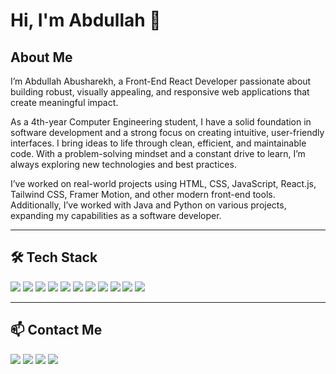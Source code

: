 # Hi, I'm Abdullah 👋

## About Me
I’m Abdullah Abusharekh, a Front-End React Developer passionate about building robust, visually appealing, and responsive web applications that create meaningful impact.

As a 4th-year Computer Engineering student, I have a solid foundation in software development and a strong focus on creating intuitive, user-friendly interfaces. I bring ideas to life through clean, efficient, and maintainable code. With a problem-solving mindset and a constant drive to learn, I’m always exploring new technologies and best practices.

I’ve worked on real-world projects using HTML, CSS, JavaScript, React.js, Tailwind CSS, Framer Motion, and other modern front-end tools. Additionally, I’ve worked with Java and Python on various projects, expanding my capabilities as a software developer.

---

## 🛠 Tech Stack
<p>
  <img src="https://img.shields.io/badge/HTML5-E34F26?style=for-the-badge&logo=html5&logoColor=white" />
  <img src="https://img.shields.io/badge/CSS3-1572B6?style=for-the-badge&logo=css3&logoColor=white" />
  <img src="https://img.shields.io/badge/JavaScript-F7DF1E?style=for-the-badge&logo=javascript&logoColor=black" />
  <img src="https://img.shields.io/badge/TypeScript-F7DF1E?style=for-the-badge&logo=typescript&logoColor=black" />
  <img src="https://img.shields.io/badge/React-20232A?style=for-the-badge&logo=react&logoColor=61DAFB" />
  <img src="https://img.shields.io/badge/TailwindCSS-38B2AC?style=for-the-badge&logo=tailwind-css&logoColor=white" />
  <img src="https://img.shields.io/badge/Framer%20Motion-0055FF?style=for-the-badge&logo=framer&logoColor=white" />
  <img src="https://img.shields.io/badge/Git-F05032?style=for-the-badge&logo=git&logoColor=white" />
  <img src="https://img.shields.io/badge/GitHub-181717?style=for-the-badge&logo=github&logoColor=white" />
  <img src="https://img.shields.io/badge/Java-ED8B00?style=for-the-badge&logo=openjdk&logoColor=white" />
  <img src="https://img.shields.io/badge/Python-3776AB?style=for-the-badge&logo=python&logoColor=white" />
</p>

---

## 📫 Contact Me
<p>
  <a href="mailto:aboodmabusharekh1412004@gmail.com?subject=GitHub%20Profile%20Inquiry"><img src="https://img.shields.io/badge/Gmail-D14836?style=for-the-badge&logo=gmail&logoColor=white" /></a>
  <a href="https://www.linkedin.com/in/abdullah-abusharekh"><img src="https://img.shields.io/badge/LinkedIn-0077B5?style=for-the-badge&logo=linkedin&logoColor=white" /></a>
  <a href="https://www.facebook.com/abdullah.abusharekh"><img src="https://img.shields.io/badge/Facebook-1877F2?style=for-the-badge&logo=facebook&logoColor=white" /></a>
  <a href="https://www.instagram.com/abdullah.abusharekh/"><img src="https://img.shields.io/badge/Instagram-E4405F?style=for-the-badge&logo=instagram&logoColor=white" /></a>
</p>

